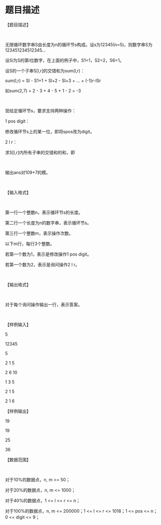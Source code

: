 # 题目描述


<p>
【题目描述】
</p>
<p>
<br/>
</p>
<p>
无限循环数字串S由长度为n的循环节s构成。设s为12345(n=5)，则数字串S为123451234512345…
</p>
<p>
设Si为S的第i位数字，在上面的例子中，S1=1，S2=2，S6=1。
</p>
<p>
设S的一个子串S[l,r]的交错和为sum(l,r)：
</p>
<p>
sum(l,r) = Sl - S1+1 + Sl+2 - Sl+3 + … + (-1)r-lSr
</p>
<p>
如sum(2,7) = 2 - 3 + 4 - 5 + 1 - 2 = -3
</p>
<p>
<br/>
</p>
<p>
现给定循环节s，要求支持两种操作：
</p>
<p>
1 pos digit：
</p>
<p>
修改循环节s上的某一位，即将spos改为digit。
</p>
<p>
2 l r：
</p>
<p>
求S[l,r]内所有子串的交错和的和，即
</p>
<p>
<br/>
</p>
<p>
输出ans对109+7的模。
</p>
<p>
<br/>
</p>
<p>
【输入格式】
</p>
<p>
<br/>
</p>
<p>
第一行一个整数n，表示循环节s的长度。
</p>
<p>
第二行一个长度为n的数字串，表示循环节s。
</p>
<p>
第三行一个整数m，表示操作次数。
</p>
<p>
以下m行，每行3个整数。
</p>
<p>
若第一个数为1，表示是修改操作1 pos digit。
</p>
<p>
若第一个数为2，表示是询问操作2 l r。
</p>
<p>
<br/>
</p>
<p>
【输出格式】
</p>
<p>
<br/>
</p>
<p>
对于每个询问操作输出一行，表示答案。
</p>
<p>
<br/>
</p>
<p>
【样例输入】
</p>
<p>
5
</p>
<p>
12345
</p>
<p>
5
</p>
<p>
2 1 5
</p>
<p>
2 6 10
</p>
<p>
1 3 5
</p>
<p>
2 1 5
</p>
<p>
2 1 6
</p>
<p>
【样例输出】
</p>
<p>
19
</p>
<p>
19
</p>
<p>
25
</p>
<p>
36
</p>
<p>
【数据范围】
</p>
<p>
<br/>
</p>
<p>
对于10%的数据点，n, m &lt;= 50；
</p>
<p>
对于20%的数据点，n, m &lt;= 1000；
</p>
<p>
对于40%的数据点，1 &lt;= l &lt;= r &lt;= n；
</p>
<p>
对于100%的数据点，n, m &lt;= 200000；1 &lt;= l &lt;= r &lt;= 1018；1 &lt;= pos &lt;= n；0 &lt;= digit &lt;= 9；
</p>
